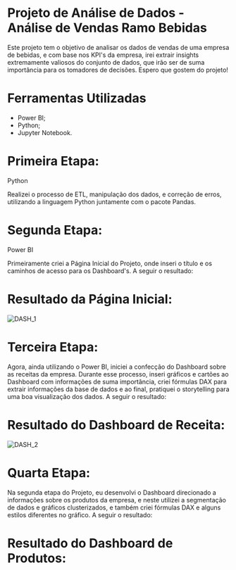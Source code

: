 # Projeto de Análise de Dados - Análise de Vendas Ramo Bebidas

Este projeto tem o objetivo de analisar os dados de vendas de uma empresa de bebidas, e com base nos KPI's da empresa,
irei extrair insights extremamente valiosos do conjunto de dados, que irão ser de suma importância para os tomadores de
decisões. Espero que gostem do projeto!

# Ferramentas Utilizadas

- Power BI;
- Python;
- Jupyter Notebook.

# Primeira Etapa:

Python

Realizei o processo de ETL, manipulação dos dados, e correção de erros, utilizando a linguagem Python juntamente com o pacote Pandas.

# Segunda Etapa:

Power BI

Primeiramente criei a Página Inicial do Projeto, onde inseri o título e os caminhos de acesso para os Dashboard's. A seguir o resultado:

# Resultado da Página Inicial:

![DASH_1](https://github.com/user-attachments/assets/8edd4323-9c13-447e-9a76-1b92da7735c4)

# Terceira Etapa:

Agora, ainda utilizando o Power BI, iniciei a confecção do Dashboard sobre as receitas da empresa. Durante esse processo, inseri gráficos e cartões ao Dashboard com
informações de suma importância, criei fórmulas DAX para extrair informações da base de dados e ao final, pratiquei o storytelling para uma boa visualização dos dados. A seguir o resultado:

# Resultado do Dashboard de Receita:

![DASH_2](https://github.com/user-attachments/assets/e94e6f3b-2cff-43a6-b0cd-5fa2fae0e4a6)

# Quarta Etapa:

Na segunda etapa do Projeto, eu desenvolvi o Dashboard direcionado a informações sobre os produtos da empresa, e neste utilizei a segmentação de dados e gráficos clusterizados, e também criei
fórmulas DAX e alguns estilos diferentes no gráfico. A seguir o resultado:

# Resultado do Dashboard de Produtos:
